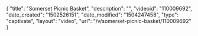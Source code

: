 {
    "title": "Somerset Picnic Basket",
    "description": "",
    "videoid": "110009692",
    "date_created": "1502526151",
    "date_modified": "1504247458",
    "type": "captivate",
    "layout": "video",
    "url": "\/v\/somerset-picnic-basket\/110009692"
}